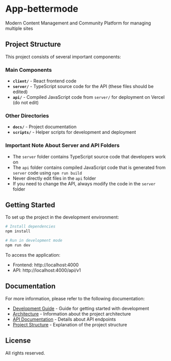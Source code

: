 # App-bettermode

Modern Content Management and Community Platform for managing multiple sites

## Project Structure

This project consists of several important components:

### Main Components

- **`client/`** - React frontend code
- **`server/`** - TypeScript source code for the API (these files should be edited)
- **`api/`** - Compiled JavaScript code from `server/` for deployment on Vercel (do not edit)

### Other Directories

- **`docs/`** - Project documentation
- **`scripts/`** - Helper scripts for development and deployment

### Important Note About Server and API Folders

- The `server` folder contains TypeScript source code that developers work on
- The `api` folder contains compiled JavaScript code that is generated from `server` code using `npm run build`
- Never directly edit files in the `api` folder
- If you need to change the API, always modify the code in the `server` folder

## Getting Started

To set up the project in the development environment:

```bash
# Install dependencies
npm install

# Run in development mode
npm run dev
```

To access the application:
- Frontend: http://localhost:4000
- API: http://localhost:4000/api/v1

## Documentation

For more information, please refer to the following documentation:

- [Development Guide](./docs/development.md) - Guide for getting started with development
- [Architecture](./docs/architecture.md) - Information about the project architecture
- [API Documentation](./docs/api.md) - Details about API endpoints
- [Project Structure](./docs/project-structure.md) - Explanation of the project structure

## License

All rights reserved.
